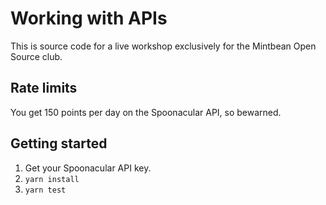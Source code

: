 # Working with APIs

This is source code for a live workshop exclusively for the Mintbean Open Source club.

## Rate limits

You get 150 points per day on the Spoonacular API, so bewarned.

## Getting started

1) Get your Spoonacular API key.
2) `yarn install`
3) `yarn test`